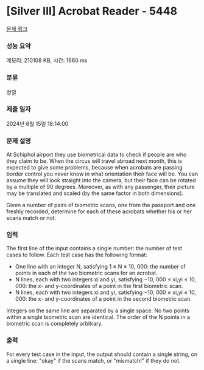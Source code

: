 # [Silver III] Acrobat Reader - 5448 

[문제 링크](https://www.acmicpc.net/problem/5448) 

### 성능 요약

메모리: 210108 KB, 시간: 1660 ms

### 분류

정렬

### 제출 일자

2024년 6월 15일 18:14:00

### 문제 설명

<p>At Schiphol airport they use biometrical data to check if people are who they claim to be. When the circus will travel abroad next month, this is expected to give some problems, because when acrobats are passing border control you never know in what orientation their face will be. You can assume they will look straight into the camera, but their face can be rotated by a multiple of 90 degrees. Moreover, as with any passenger, their picture may be translated and scaled (by the same factor in both dimensions).</p>

<p>Given a number of pairs of biometric scans, one from the passport and one freshly recorded, determine for each of these acrobats whether his or her scans match or not.</p>

### 입력 

 <p>The first line of the input contains a single number: the number of test cases to follow. Each test case has the following format:</p>

<ul>
	<li>One line with an integer N, satisfying 1 ≤ N ≤ 10, 000: the number of points in each of the two biometric scans for an acrobat.</li>
	<li>N lines, each with two integers xi and yi, satisfying −10, 000 ≤ xi,yi ≤ 10, 000: the x- and y-coordinates of a point in the first biometric scan.</li>
	<li>N lines, each with two integers xi and yi, satisfying −10, 000 ≤ xi,yi ≤ 10, 000: the x- and y-coordinates of a point in the second biometric scan.</li>
</ul>

<p>Integers on the same line are separated by a single space. No two points within a single biometric scan are identical. The order of the N points in a biometric scan is completely arbitrary.</p>

### 출력 

 <p>For every test case in the input, the output should contain a single string, on a single line: "okay" if the scans match, or "mismatch!" if they do not.</p>

